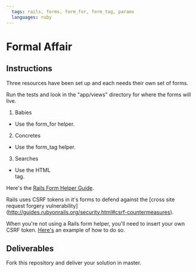 ```yaml
---
  tags: rails, forms, form_for, form_tag, params
  languages: ruby 
---
```


# Formal Affair

## Instructions

Three resources have been set up and each needs their own set of forms.

Run the tests and look in the "app/views" directory for where the forms
will live.

1. Babies
  - Use the form_for helper.

2. Concretes
  - Use the form_tag helper.

3. Searches
  - Use the HTML <form> tag.

Here's the [Rails Form Helper Guide](http://guides.rubyonrails.org/form_helpers.html).

Rails uses CSRF tokens in it's forms
to defend against the [cross site request forgery
vulnerability] (http://guides.rubyonrails.org/security.html#csrf-countermeasures).

When you're not using a Rails form helper, you'll need to insert your
own CSRF token.
[Here's](http://news-anand.blogspot.com/2013/05/include-csrf-token-in-form-ruby-on-rails.html)
an example of how to do so.

## Deliverables

Fork this repository and deliver your solution in master.

